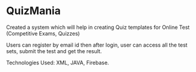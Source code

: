 # QuizMania

Created a system which will help in creating Quiz templates for Online Test (Competitive Exams, Quizzes)

Users can register by email id then after login, user can access all the test sets, submit the test and get the result.

Technologies Used: XML, JAVA, Firebase.
